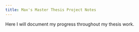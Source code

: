 ```yaml
---
title: Max's Master Thesis Project Notes
---
```

Here I will document my progress throughout my thesis work.